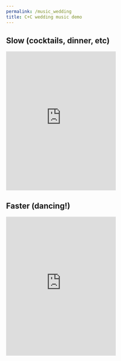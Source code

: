 ```yaml
---
permalink: /music_wedding
title: C+C wedding music demo
---
```


## Slow (cocktails, dinner, etc)

<iframe src="https://open.spotify.com/embed/user/choldgraf/playlist/5ZGYA7B0IIwV0uay65Kdtw" width="300" height="380" frameborder="0" allowtransparency="true" allow="encrypted-media"></iframe>

## Faster (dancing!)

<iframe src="https://open.spotify.com/embed/user/choldgraf/playlist/7obMKIuM7A1Wdmr9r7gTXg" width="300" height="380" frameborder="0" allowtransparency="true" allow="encrypted-media"></iframe>
